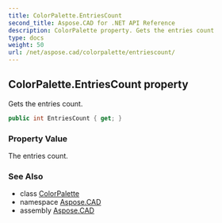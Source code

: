 ```yaml
---
title: ColorPalette.EntriesCount
second_title: Aspose.CAD for .NET API Reference
description: ColorPalette property. Gets the entries count
type: docs
weight: 50
url: /net/aspose.cad/colorpalette/entriescount/
---
```

## ColorPalette.EntriesCount property

Gets the entries count.

```csharp
public int EntriesCount { get; }
```

### Property Value

The entries count.

### See Also

* class [ColorPalette](../)
* namespace [Aspose.CAD](../../colorpalette/)
* assembly [Aspose.CAD](../../../)


